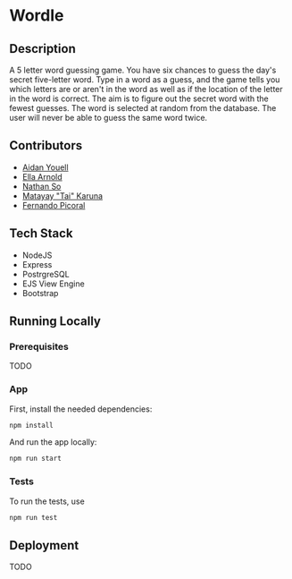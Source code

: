 # Wordle

## Description
A 5 letter word guessing game. You have six chances to guess the day's secret five-letter word. Type in a word as a guess, and the game tells you which letters are or aren't in the word as well as if the location of the letter in the word is correct. The aim is to figure out the secret word with the fewest guesses. The word is selected at random from the database. The user will never be able to guess the same word twice.

## Contributors
* [Aidan Youell](https://github.com/aidanyouell)
* [Ella Arnold](https://github.com/ellaarnold19)
* [Nathan So](https://github.com/nthnns)
* [Matayay "Tai" Karuna](https://github.com/matayay)
* [Fernando Picoral](https://github.com/feRpicoral)


## Tech Stack
* NodeJS
* Express
* PostrgreSQL
* EJS View Engine
* Bootstrap

## Running Locally

### Prerequisites
TODO

### App

First, install the needed dependencies:

```bash
npm install
```

And run the app locally:

```bash
npm run start
```

### Tests
To run the tests, use
```bash
npm run test
```

## Deployment
TODO



